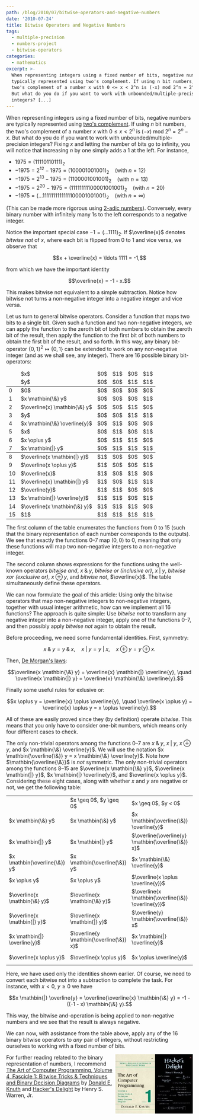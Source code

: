 ```yaml
---
path: /blog/2010/07/bitwise-operators-and-negative-numbers
date: '2010-07-24'
title: Bitwise Operators and Negative Numbers
tags:
  - multiple-precision
  - numbers-project
  - bitwise-operators
categories:
  - mathematics
excerpt: >-
  When representing integers using a fixed number of bits, negative numbers are
  typically represented using two's complement. If using n bit numbers, the
  two's complement of a number x with 0 <= x < 2^n is (-x) mod 2^n = 2^n - x.
  But what do you do if you want to work with unbounded/multiple-precision
  integers? [...]
---
```

When representing integers using a fixed number of bits, negative numbers are typically represented using [two's complement](http://en.wikipedia.org/wiki/Two's_complement). If using $n$ bit numbers, the two's complement of a number $x$ with $0 \leq x < 2^n$ is $(-x) \mathbin{\text{mod}} 2^n = 2^n - x$. But what do you do if you want to work with unbounded/multiple-precision integers? Fixing $x$ and letting the number of bits go to infinity, you will notice that increasing $n$ by one simply adds a 1 at the left. For instance,

*   $1975 = (11110110111)_2$
*   $-1975 = 2^{12} - 1975 = (100001001001)_2$ &nbsp;&nbsp; (with $n=12$)
*   $-1975 = 2^{13} - 1975 = (1100001001001)_2$ &nbsp;&nbsp; (with $n=13$)
*   $-1975 = 2^{20} - 1975 = (11111111100001001001)_2$ &nbsp;&nbsp; (with $n=20$)
*   $-1975 = (\ldots 1111111111111100001001001)_2$ &nbsp;&nbsp; (with $n=\infty$)

(This can be made more rigorous using [2-adic numbers](http://en.wikipedia.org/wiki/P-adic)). Conversely, every binary number with infinitely many 1s to the left corresponds to a negative integer.

Notice the important special case $-1 = (\ldots 1111)_2$. If $\overline{x}$ denotes *bitwise not* of $x$, where each bit is flipped from $0$ to $1$ and vice versa, we observe that

$$x + \overline{x} = \ldots 1111 = -1,$$

from which we have the important identity

$$\overline{x} = -1 - x.$$

This makes bitwise not equivalent to a simple subtraction. Notice how bitwise not turns a non-negative integer into a negative integer and vice versa.

Let us turn to general bitwise operators. Consider a function that maps two bits to a single bit. Given such a function and two non-negative integers, we can apply the function to the zeroth bit of both numbers to obtain the zeroth bit of the result, then apply the function to the first bit of both numbers to obtain the first bit of the result, and so forth. In this way, any binary bit-operator $\{0,1\}^2 \mapsto \{0,1\}$ can be extended to work on any non-negative integer (and as we shall see, any integer). There are 16 possible binary bit-operators:

<table>
<colgroup span="1"></colgroup>
<colgroup span="1"></colgroup>
<colgroup span="4"></colgroup>
<thead>
<tr>
<td></td>
<td>$x$</td>
<td>$0$</td>
<td>$1$</td>
<td>$0$</td>
<td>$1$</td>
</tr>
<tr>
<td></td>
<td>$y$</td>
<td>$0$</td>
<td>$0$</td>
<td>$1$</td>
<td>$1$</td>
</tr>
</thead>
<tbody>
<tr>
<td>0</td>
<td>$0$</td>
<td>$0$</td>
<td>$0$</td>
<td>$0$</td>
<td>$0$</td>
</tr>
<tr>
<td>1</td>
<td>$x \mathbin{\&} y$</td>
<td>$0$</td>
<td>$0$</td>
<td>$0$</td>
<td>$1$</td>
</tr>
<tr>
<td>2</td>
<td>$\overline{x} \mathbin{\&} y$</td>
<td>$0$</td>
<td>$0$</td>
<td>$1$</td>
<td>$0$</td>
</tr>
<tr>
<td>3</td>
<td>$y$</td>
<td>$0$</td>
<td>$0$</td>
<td>$1$</td>
<td>$1$</td>
</tr>
<tr>
<td>4</td>
<td>$x \mathbin{\&} \overline{y}$</td>
<td>$0$</td>
<td>$1$</td>
<td>$0$</td>
<td>$0$</td>
</tr>
<tr>
<td>5</td>
<td>$x$</td>
<td>$0$</td>
<td>$1$</td>
<td>$0$</td>
<td>$1$</td>
</tr>
<tr>
<td>6</td>
<td>$x \oplus y$</td>
<td>$0$</td>
<td>$1$</td>
<td>$1$</td>
<td>$0$</td>
</tr>
<tr>
<td>7</td>
<td>$x \mathbin{|} y$</td>
<td>$0$</td>
<td>$1$</td>
<td>$1$</td>
<td>$1$</td>
</tr>
</tbody>
<tbody>
<tr>
<td>8</td>
<td>$\overline{x \mathbin{|} y}$</td>
<td>$1$</td>
<td>$0$</td>
<td>$0$</td>
<td>$0$</td>
</tr>
<tr>
<td>9</td>
<td>$\overline{x \oplus y}$</td>
<td>$1$</td>
<td>$0$</td>
<td>$0$</td>
<td>$1$</td>
</tr>
<tr>
<td>10</td>
<td>$\overline{x}$</td>
<td>$1$</td>
<td>$0$</td>
<td>$1$</td>
<td>$0$</td>
</tr>
<tr>
<td>11</td>
<td>$\overline{x} \mathbin{|} y$</td>
<td>$1$</td>
<td>$0$</td>
<td>$1$</td>
<td>$1$</td>
</tr>
<tr>
<td>12</td>
<td>$\overline{y}$</td>
<td>$1$</td>
<td>$1$</td>
<td>$0$</td>
<td>$0$</td>
</tr>
<tr>
<td>13</td>
<td>$x \mathbin{|} \overline{y}$</td>
<td>$1$</td>
<td>$1$</td>
<td>$0$</td>
<td>$1$</td>
</tr>
<tr>
<td>14</td>
<td>$\overline{x \mathbin{\&} y}$</td>
<td>$1$</td>
<td>$1$</td>
<td>$1$</td>
<td>$0$</td>
</tr>
<tr>
<td>15</td>
<td>$1$</td>
<td>$1$</td>
<td>$1$</td>
<td>$1$</td>
<td>$1$</td>
</tr>
</tbody>
</table>

The first column of the table enumerates the functions from 0 to 15 (such that the binary representation of each number corresponds to the outputs). We see that exactly the functions 0&ndash;7 map $(0,0)$ to $0$, meaning that only these functions will map two non-negative integers to a non-negative integer.

The second column shows expressions for the functions using the well-known operators *bitwise and*, $x \mathbin{\&} y$, *bitwise or (inclusive or)*, $x \mathbin{|} y$, *bitwise xor (exclusive or)*, $x \oplus y$, and *bitwise not*, $\overline{x}$. The table simultaneously define these operators.

We can now formulate the goal of this article: Using only the bitwise operators that map non-negative integers to non-negative integers, together with usual integer arithmetic, how can we implement all 16 functions? The approach is quite simple: Use *bitwise not* to transform any negative integer into a non-negative integer, apply one of the functions 0&ndash;7, and then possibly apply *bitwise not* again to obtain the result.

Before proceeding, we need some fundamental identities. First, symmetry:

$$x \mathbin{\&} y = y \mathbin{\&} x, \quad x \mathbin{|} y = y \mathbin{|} x, \quad x \oplus y = y \oplus x.$$

Then, [De Morgan's laws](http://en.wikipedia.org/wiki/De_Morgan's_laws):

$$\overline{x \mathbin{\&} y} = \overline{x} \mathbin{|} \overline{y}, \quad \overline{x \mathbin{|} y} = \overline{x} \mathbin{\&} \overline{y}.$$

Finally some useful rules for exlusive or:

$$x \oplus y = \overline{x} \oplus \overline{y}, \quad \overline{x \oplus y} = \overline{x} \oplus y = x \oplus \overline{y}.$$

All of these are easily proved since they (by definition) operate *bitwise*. This means that you only have to consider one-bit numbers, which means only four different cases to check.

The only non-trivial operators among the functions 0&ndash;7 are $x \mathbin{\&} y$, $x \mathbin{|} y$, $x \oplus y$, and $x \mathbin{\&} \overline{y}$. We will use the notation $x \mathbin{\overline{\&}} y = x \mathbin{\&} \overline{y}$. Note how $\mathbin{\overline{\&}}$ is *not* symmetric. The only non-trivial operators among the functions 8&ndash;15 are $\overline{x \mathbin{\&} y}$, $\overline{x \mathbin{|} y}$, $x \mathbin{|} \overline{y}$, and $\overline{x \oplus y}$. Considering these eight cases, along with whether $x$ and $y$ are negative or not, we get the following table:

<table>
<tr>
<td></td>
<td>$x \geq 0$, $y \geq 0$</td>
<td>$x \geq 0$, $y < 0$</td>
<td>$x < 0$, $y \geq 0$</td>
<td>$x < 0$, $y < 0$</td>
</tr>
<tr>
<td>$x \mathbin{\&} y$</td>
<td>$x \mathbin{\&} y$</td>
<td>$x \mathbin{\overline{\&}} \overline{y}$</td>
<td>$y \mathbin{\overline{\&}} \overline{x}$</td>
<td>$\overline{\overline{x} \mathbin{|} \overline{y}}$</td>
</tr>
<tr>
<td>$x \mathbin{|} y$</td>
<td>$x \mathbin{|} y$</td>
<td>$\overline{\overline{y} \mathbin{\overline{\&}} x}$</td>
<td>$\overline{\overline{x} \mathbin{\overline{\&}} y}$</td>
<td>$\overline{\overline{x} \mathbin{\&} \overline{y}}$</td>
</tr>
<tr>
<td>$x \mathbin{\overline{\&}} y$</td>
<td>$x \mathbin{\overline{\&}} y$</td>
<td>$x \mathbin{\&} \overline{y}$</td>
<td>$\overline{\overline{x} \mathbin{|} y}$</td>
<td>$\overline{y} \mathbin{\overline{\&}} \overline{x}$</td>
</tr>
<tr>
<td>$x \oplus y$</td>
<td>$x \oplus y$</td>
<td>$\overline{x \oplus \overline{y}}$</td>
<td>$\overline{\overline{x} \oplus y}$</td>
<td>$\overline{x} \oplus \overline{y}$</td>
</tr>
<tr>
<td>$\overline{x \mathbin{\&} y}$</td>
<td>$\overline{x \mathbin{\&} y}$</td>
<td>$\overline{x \mathbin{\overline{\&}} \overline{y}}$</td>
<td>$\overline{y \mathbin{\overline{\&}} \overline{x}}$</td>
<td>$\overline{x} \mathbin{|} \overline{y}$</td>
</tr>
<tr>
<td>$\overline{x \mathbin{|} y}$</td>
<td>$\overline{x \mathbin{|} y}$</td>
<td>$\overline{y} \mathbin{\overline{\&}} x$</td>
<td>$\overline{x} \mathbin{\overline{\&}} y$</td>
<td>$\overline{x} \mathbin{\&} \overline{y}$</td>
</tr>
<tr>
<td>$x \mathbin{|} \overline{y}$</td>
<td>$\overline{y \mathbin{\overline{\&}} x}$</td>
<td>$x \mathbin{|} \overline{y}$</td>
<td>$\overline{\overline{x} \mathbin{\&} y}$</td>
<td>$\overline{\overline{x} \mathbin{\overline{\&}} \overline{y}}$</td>
</tr>
<tr>
<td>$\overline{x \oplus y}$</td>
<td>$\overline{x \oplus y}$</td>
<td>$x \oplus \overline{y}$</td>
<td>$\overline{x} \oplus y$</td>
<td>$\overline{\overline{x} \oplus \overline{y}}$</td>
</tr>
</table>

Here, we have used only the identities shown earlier. Of course, we need to convert each bitwise not into a subtraction to complete the task. For instance, with $x < 0$, $y \geq 0$ we have

$$x \mathbin{|} \overline{y} = \overline{\overline{x} \mathbin{\&} y} = -1 - ((-1 - x) \mathbin{\&} y).$$

This way, the bitwise and-operation is being applied to non-negative numbers and we see that the result is always negative.

We can now, with assistance from the table above, apply any of the 16 binary bitwise operators to *any* pair of integers, without restricting ourselves to working with a fixed number of bits.

<div style="float:right"><a href="https://en.wikipedia.org/wiki/Special:BookSources/0201914654"><img src="/media/books/hackers-delight.jpg" alt=""></a></div>
<div style="float:right"><a href="https://en.wikipedia.org/wiki/Special:BookSources/0321580508"><img src="/media/books/taocp4f1.jpg" alt=""></a></div>

For further reading related to the binary representation of numbers, I recommend [The Art of Computer Programming, Volume 4, Fascicle 1: Bitwise Tricks &amp; Techniques and Binary Decision Diagrams](https://en.wikipedia.org/wiki/Special:BookSources/0321580508) by [Donald E. Knuth](http://www-cs-faculty.stanford.edu/~knuth/) and [Hacker's Delight](https://en.wikipedia.org/wiki/Special:BookSources/0201914654) by Henry S. Warren, Jr.
